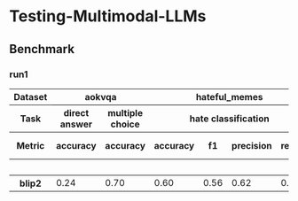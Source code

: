 # Testing-Multimodal-LLMs

## Benchmark



### run1
<table id="T_71927">
<thead>
<tr>
<th class="index_name level0">Dataset</th>
<th class="col_heading level0 col0" colspan="2" id="T_71927_level0_col0" style="border-bottom: 1px solid black;">aokvqa</th>
<th class="col_heading level0 col2" colspan="4" id="T_71927_level0_col2" style="border-bottom: 1px solid black;">hateful_memes</th>
<th class="col_heading level0 col6" colspan="4" id="T_71927_level0_col6" style="border-bottom: 1px solid black;">mami</th>
<th class="col_heading level0 col10" colspan="4" id="T_71927_level0_col10" style="border-bottom: 1px solid black;">mvsa</th>
<th class="col_heading level0 col14" id="T_71927_level0_col14" style="border-bottom: 1px solid black;">okvqa</th>
</tr>
<tr>
<th class="index_name level1">Task</th>
<th class="col_heading level1 col0" id="T_71927_level1_col0">direct answer</th>
<th class="col_heading level1 col1" id="T_71927_level1_col1">multiple choice</th>
<th class="col_heading level1 col2" colspan="4" id="T_71927_level1_col2">hate classification</th>
<th class="col_heading level1 col6" colspan="4" id="T_71927_level1_col6">sexism classification</th>
<th class="col_heading level1 col10" colspan="4" id="T_71927_level1_col10">sentiment analysis</th>
<th class="col_heading level1 col14" id="T_71927_level1_col14">direct answer</th>
</tr>
<tr>
<th class="index_name level2">Metric</th>
<th class="col_heading level2 col0" id="T_71927_level2_col0">accuracy</th>
<th class="col_heading level2 col1" id="T_71927_level2_col1">accuracy</th>
<th class="col_heading level2 col2" id="T_71927_level2_col2">accuracy</th>
<th class="col_heading level2 col3" id="T_71927_level2_col3">f1</th>
<th class="col_heading level2 col4" id="T_71927_level2_col4">precision</th>
<th class="col_heading level2 col5" id="T_71927_level2_col5">recall</th>
<th class="col_heading level2 col6" id="T_71927_level2_col6">accuracy</th>
<th class="col_heading level2 col7" id="T_71927_level2_col7">f1 (weighted)</th>
<th class="col_heading level2 col8" id="T_71927_level2_col8">precision (weighted)</th>
<th class="col_heading level2 col9" id="T_71927_level2_col9">recall (weighted)</th>
<th class="col_heading level2 col10" id="T_71927_level2_col10">accuracy</th>
<th class="col_heading level2 col11" id="T_71927_level2_col11">f1 (weighted)</th>
<th class="col_heading level2 col12" id="T_71927_level2_col12">precision (weighted)</th>
<th class="col_heading level2 col13" id="T_71927_level2_col13">recall (weighted)</th>
<th class="col_heading level2 col14" id="T_71927_level2_col14">accuracy</th>
</tr>
<tr>
<th class="index_name level0"></th>
<th class="blank col0"> </th>
<th class="blank col1"> </th>
<th class="blank col2"> </th>
<th class="blank col3"> </th>
<th class="blank col4"> </th>
<th class="blank col5"> </th>
<th class="blank col6"> </th>
<th class="blank col7"> </th>
<th class="blank col8"> </th>
<th class="blank col9"> </th>
<th class="blank col10"> </th>
<th class="blank col11"> </th>
<th class="blank col12"> </th>
<th class="blank col13"> </th>
<th class="blank col14"> </th>
</tr>
</thead>
<tbody>
<tr>
<th class="row_heading level0 row0" id="T_71927_level0_row0">blip2</th>
<td class="data row0 col0" id="T_71927_row0_col0">0.24</td>
<td class="data row0 col1" id="T_71927_row0_col1">0.70</td>
<td class="data row0 col2" id="T_71927_row0_col2">0.60</td>
<td class="data row0 col3" id="T_71927_row0_col3">0.56</td>
<td class="data row0 col4" id="T_71927_row0_col4">0.62</td>
<td class="data row0 col5" id="T_71927_row0_col5">0.51</td>
<td class="data row0 col6" id="T_71927_row0_col6">0.60</td>
<td class="data row0 col7" id="T_71927_row0_col7">0.56</td>
<td class="data row0 col8" id="T_71927_row0_col8">0.66</td>
<td class="data row0 col9" id="T_71927_row0_col9">0.60</td>
<td class="data row0 col10" id="T_71927_row0_col10">0.69</td>
<td class="data row0 col11" id="T_71927_row0_col11">0.67</td>
<td class="data row0 col12" id="T_71927_row0_col12">0.67</td>
<td class="data row0 col13" id="T_71927_row0_col13">0.69</td>
<td class="data row0 col14" id="T_71927_row0_col14">0.18</td>
</tr>
</tbody>
</table>
